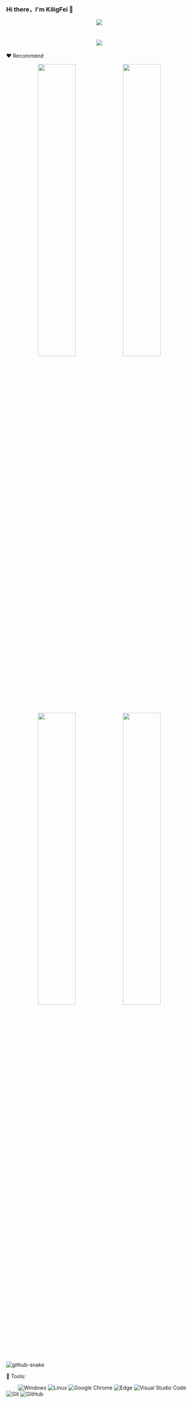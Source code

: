 ### Hi there，I'm KiligFei 👋

<div align="center"><img src="https://cdn.jsdelivr.net/gh/sun0225SUN/photos/images/202110311924844.png" /></div>
<h1 align="center">
 <img src="https://readme-typing-svg.herokuapp.com?color=244DF7A9&lines=welcome+to+my+GitHub"> 
</h1>

:heart: Recommend

<div align="center">
<a href="https://github.com/KiligFei/kilig.compoents">
    <img width="45%" hei src="https://github-readme-stats.vercel.app/api/pin/?username=KiligFei&repo=kilig.compoents&theme=dark&bg_color=0d1117&hide_border=true" /></a>
  <a href="https://github.com/KiligFei/kilig.me">
    <img width="45%" hei src="https://github-readme-stats.vercel.app/api/pin/?username=KiligFei&repo=kilig.me&theme=dark&bg_color=0d1117&hide_border=true" /></a>
  <a href="https://github.com/KiligFei/fix-deprecated-api">
    <img width="45%" hei src="https://github-readme-stats.vercel.app/api/pin/?username=KiligFei&repo=fix-deprecated-api&theme=dark&bg_color=0d1117&hide_border=true" /></a>
  <a href="https://github.com/KiligFei/plum-demo">
    <img width="45%" hei src="https://github-readme-stats.vercel.app/api/pin/?username=KiligFei&repo=plum-demo&theme=dark&bg_color=0d1117&hide_border=true" /></a>
</div>

<picture>
  <source media="(prefers-color-scheme: dark)" srcset="github-snake-dark.svg" />
  <source media="(prefers-color-scheme: light)" srcset="github-snake.svg" />
  <img alt="github-snake" src="github-snake.svg" />
</picture>

🧰 Tools:

&emsp;&emsp;
![Windows](https://img.shields.io/badge/Windows-0078D6?style=flat-square&logo=windows&logoColor=white)
![Linux](https://img.shields.io/badge/Linux-FCC624?style=style=flat-square&logo=linux&logoColor=black)
![Google Chrome](https://img.shields.io/badge/Chrome-4285F4?style=flat-square&logo=GoogleChrome&logoColor=white)
![Edge](https://img.shields.io/badge/Edge-0078D7?style=flat-square&logo=Microsoft-edge&logoColor=white)
![Visual Studio Code](https://img.shields.io/badge/-Visual%20Studio%20Code-007ACC?style=flat-square&logo=Visual%20Studio%20Code&logoColor=fff)
![Git](https://img.shields.io/badge/-Git-FCC624?style=flat-square&logo=git)
![GitHub](https://img.shields.io/badge/-GitHub-pink?style=flat-square&logo=github)
